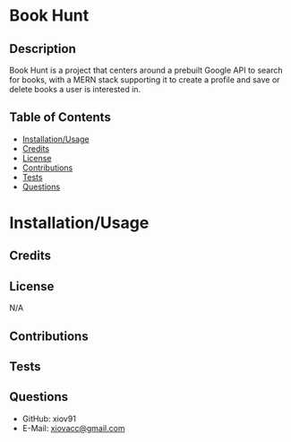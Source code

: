 # Book Hunt
 
  ## Description
  Book Hunt is a project that centers around a prebuilt Google API to search for books, with a MERN stack supporting it to create a profile and save or delete books a user is interested in.
  
  ## Table of Contents
  
  * [Installation/Usage](#installation/usage)
  * [Credits](#credits)
  * [License](#license)
  * [Contributions](#contributions)
  * [Tests](#tests)
  * [Questions](#questions)
  
  # Installation/Usage
  
  
  ## Credits
  
  ## License
  N/A
  
  ## Contributions
  
  ## Tests
  
  ## Questions
  * GitHub: xiov91
  * E-Mail: xiovacc@gmail.com
  
  
